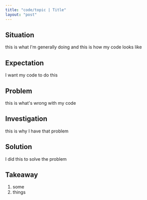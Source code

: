 ```yaml
---
title: "code/topic | Title"
layout: "post"
---
```


## Situation
this is what I'm generally doing
and this is how my code looks like

## Expectation
I want my code to do this

## Problem
this is what's wrong with my code

## Investigation
this is why I have that problem

## Solution
I did this to solve the problem

## Takeaway
1. some
2. things

[^1]: https://www.footnotes
